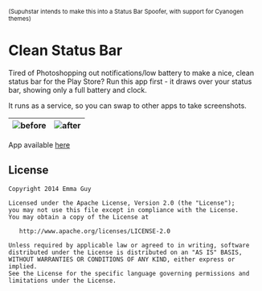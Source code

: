 <sub>(Supuhstar intends to make this into a Status Bar Spoofer, with support for Cyanogen themes)</sub>

Clean Status Bar
=================================

Tired of Photoshopping out notifications/low battery to make a nice, clean status bar for the Play Store? Run this app first - it draws over your status bar, showing only a full battery and clock.

It runs as a service, so you can swap to other apps to take screenshots.

|  ![before](https://raw.githubusercontent.com/emmaguy/clean-status-bar/master/images/before.png) | ![after](https://raw.githubusercontent.com/emmaguy/clean-status-bar/master/images/after.png) |
|---|---|

App available [here](https://play.google.com/store/apps/details?id=com.emmaguy.cleanstatusbar)

License
--------

    Copyright 2014 Emma Guy

    Licensed under the Apache License, Version 2.0 (the "License");
    you may not use this file except in compliance with the License.
    You may obtain a copy of the License at

       http://www.apache.org/licenses/LICENSE-2.0

    Unless required by applicable law or agreed to in writing, software
    distributed under the License is distributed on an "AS IS" BASIS,
    WITHOUT WARRANTIES OR CONDITIONS OF ANY KIND, either express or implied.
    See the License for the specific language governing permissions and
    limitations under the License.
